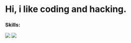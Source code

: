 <h1>Hi, i like coding and hacking.</h1>

<h3> Skills: </h3>
<code><img src="https://img.shields.io/badge/Go-00ADD8?style=for-the-badge&logo=go&logoColor=white"></code>
<code><img src="https://img.shields.io/badge/Linux-00ADD8?style=for-the-badge&logo=linux&logoColor=white"></code>

